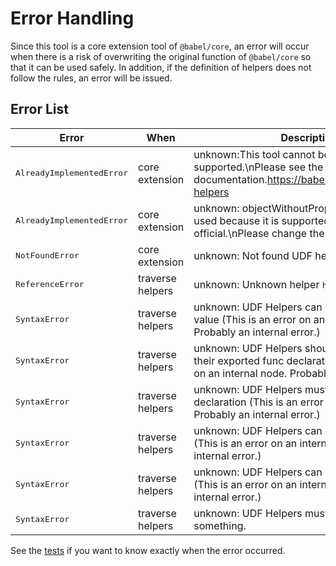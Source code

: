 # Error Handling


Since this tool is a core extension tool of `@babel/core`, an error will occur when there is a risk of overwriting the original function of `@babel/core` so that it can be used safely. In addition, if the definition of helpers does not follow the rules, an error will be issued.


## Error List

|Error|When|Description|
|-----|----|-----------|
|<kbd>AlreadyImplementedError</kbd>|core extension|unknown:This tool cannot be used. officially supported.\nPlease see the official documentation.https://babeljs.io/docs/en/babel-helpers|
|<kbd>AlreadyImplementedError</kbd>|core extension|unknown: objectWithoutProperties cannot be used because it is supported by babel official.\nPlease change the name of the helper.|
|<kbd>NotFoundError</kbd>|core extension|unknown: Not found UDF helpers.|
|<kbd>ReferenceError</kbd>|traverse helpers|unknown: Unknown helper <kbd>helperName</kbd>|
|<kbd>SyntaxError</kbd>|traverse helpers|unknown: UDF Helpers can only import a default value (This is an error on an internal node. Probably an internal error.)|
|<kbd>SyntaxError</kbd>|traverse helpers|unknown: UDF Helpers should give names to their exported func declaration (This is an error on an internal node. Probably an internal error.)|
|<kbd>SyntaxError</kbd>|traverse helpers|unknown: UDF Helpers must be a function declaration (This is an error on an internal node. Probably an internal error.)|
|<kbd>SyntaxError</kbd>|traverse helpers|unknown: UDF Helpers can only export default (This is an error on an internal node. Probably an internal error.)|
|<kbd>SyntaxError</kbd>|traverse helpers|unknown: UDF Helpers can only export default (This is an error on an internal node. Probably an internal error.)|
|<kbd>SyntaxError</kbd>|traverse helpers|unknown: UDF Helpers must default-export something.|

See the [tests](https://github.com/yukihirop/babel-udf-helpers/blob/master/src/__tests__/error.test.ts) if you want to know exactly when the error occurred.
